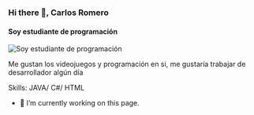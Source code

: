 ### Hi there 👋, Carlos Romero
#### Soy estudiante de programación 
![Soy estudiante de programación ](https://raw.githubusercontent.com/sagar-viradiya/sagar-viradiya/master/resources/banner.png)

Me gustan los videojuegos y programación en si, me gustaría trabajar de desarrollador algún día 

Skills: JAVA/ C#/ HTML

- 🔭 I’m currently working on this page. 




